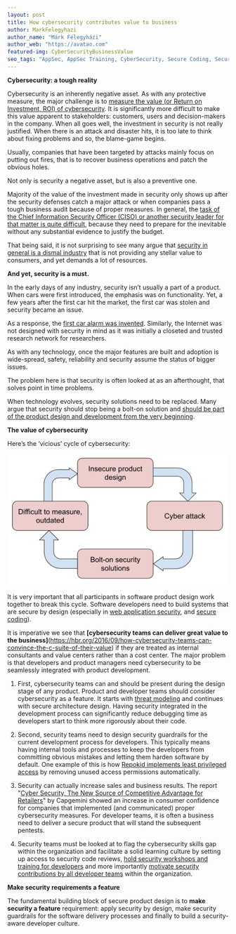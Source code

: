 ```yaml
---
layout: post
title: How cybersecurity contributes value to business 
author: MarkFelegyhazi
author_name: "Márk Félegyházi"
author_web: "https://avatao.com"
featured-img: CyberSecurityBusinessValue
seo_tags: "AppSec, AppSec Training, CyberSecurity, Secure Coding, Secure Code"
---
```


**Cybersecurity: a tough reality**

Cybersecurity is an inherently negative asset. As with any protective measure, the major challenge is to [measure the value (or Return on Investment, ROI) of cybersecurity](https://www.tripwire.com/state-of-security/security-data-protection/cyber-security/cybersecurity-roi-oxymoron/). It is significantly more difficult to make this value apparent to stakeholders: customers, users and decision-makers in the company. When all goes well, the investment in security is not really justified. When there is an attack and disaster hits, it is too late to think about fixing problems and so, the blame-game begins. 

Usually, companies that have been targeted by attacks mainly focus on putting out fires, that is to recover business operations and patch the obvious holes. 

Not only is security a negative asset, but is also a preventive one. 

Majority of the value of the investment made in security only shows up after the security defenses catch a major attack or when companies pass a tough business audit because of proper measures. In general, the [task of the Chief Information Security Officer (CISO) or another security leader for that matter is quite difficult](https://www.cio.com/article/3072940/why-the-ciso-is-the-hardest-tech-role-to-fill.html), because they need to prepare for the inevitable without any substantial evidence to justify the budget. 

That being said, it is not surprising to see many argue that [security in general is a dismal industry](https://www.zdnet.com/article/a-dismal-industry-the-unsustainable-burden-of-cyber-security/) that is not providing any stellar value to consumers, and yet demands a lot of resources.

**And yet, security is a must.**

In the early days of any industry, security isn’t usually a part of a product. When cars were first introduced, the emphasis was on functionality. Yet, a few years after the first car hit the market, the first car was stolen and security became an issue. 

As a response, the [first car alarm was invented](https://jalopnik.com/the-first-car-alarm-was-sort-of-like-a-puzzle-471797268). Similarly, the Internet was not designed with security in mind as it was initially a closeted and trusted research network for researchers.

As with any technology, once the major features are built and adoption is wide-spread, safety, reliability and security assume the status of bigger issues. 

The problem here is that security is often looked at as an afterthought, that solves point in time problems. 

When technology evolves, security solutions need to be replaced. Many argue that security should stop being a bolt-on solution and [should be part of the product design and development from the very beginning](https://www.zdnet.com/article/bolt-on-security-comes-under-fire/).

**The value of cybersecurity**

Here’s the ‘vicious’ cycle of cybersecurity: 

![BusinessValue](../images/BusinessValue.png)

It is very important that all participants in software product design work together to break this cycle. Software developers need to build systems that are secure by design (especially in [web application security](https://platform.avatao.com/paths/c7b22cf2-3044-42ca-bfc4-308d3023034d/info), and [secure coding](https://www.pluralsight.com/browse/information-cyber-security/secure-by-design)). 

It is imperative we see that **[cybersecurity teams can deliver great value to the business]**(https://hbr.org/2016/09/how-cybersecurity-teams-can-convince-the-c-suite-of-their-value) if they are treated as internal consultants and value centers rather than a cost center. The major problem is that developers and product managers need cybersecurity to be seamlessly integrated with product development. 

1. First, cybersecurity teams can and should be present during the design stage of any product. Product and developer teams should consider cybersecurity as a feature. It starts with [threat modeling](https://www.owasp.org/index.php/Application_Threat_Modeling) and continues with secure architecture design. Having security integrated in the development process can significantly reduce debugging time as developers start to think more rigorously about their code.

2. Second, security teams need to design security guardrails for the current development process for developers. This typically means having internal tools and processes to keep the developers from committing obvious mistakes and letting them harden software by default. One example of this is how [Repokid implements least privileged access](https://medium.com/netflix-techblog/introducing-aardvark-and-repokid-53b081bf3a7e) by removing unused access permissions automatically.

3. Security can actually increase sales and business results. The report "[Cyber Security, The New Source of Competitive Advantage for Retailers](https://consumergoods.com/report-cyber-security-can-boost-retail-revenue)" by Capgemini showed an increase in consumer confidence for companies that implemented (and communicated) proper cybersecurity measures. For developer teams, it is often a business need to deliver a secure product that will stand the subsequent pentests.

4. Security teams must be looked at to flag the cybersecurity skills gap within the organization and facilitate a solid learning culture by setting up access to security code reviews, [hold security workshops and training for developers](https://platform.avatao.com/discover/paths) and more importantly [motivate security contributions by all developer teams](https://www.slideshare.net/leifdreizler/work-with-developers-for-fun-and-progress-appsec-california) within the organization.

**Make security requirements a feature**

The fundamental building block of secure product design is to **make security a feature** requirement: apply security by design, make security guardrails for the software delivery processes and finally to build a security-aware developer culture.

